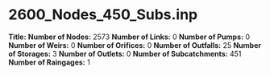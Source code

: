 # 2600_Nodes_450_Subs.inp
**Title:** 
**Number of Nodes:** 2573
**Number of Links:** 0
**Number of Pumps:** 0
**Number of Weirs:** 0
**Number of Orifices:** 0
**Number of Outfalls:** 25
**Number of Storages:** 3
**Number of Outlets:** 0
**Number of Subcatchments:** 451
**Number of Raingages:** 1
